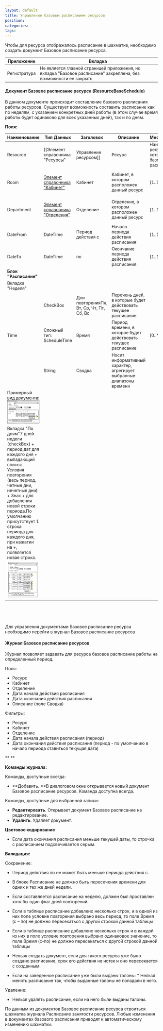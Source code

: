 ```yaml
---
layout: default
title: Управление базовым расписанием ресурсов
position: 
categories: 
tags: 
---
```


Чтобы для ресурса отображалось расписание в шахматке, необходимо создать документ Базовое расписание ресурса.

|Приложение|Вкладка|
|----------|-------|
|Регистратура|Не является главной страницей приложения, но вкладка "Базовое расписание" закреплена, без возможности ее закрыть|

#### Документ Базовое расписание ресурса (ResourceBaseSchedule)

В данном документе происходит составление базового расписания работы ресурсов. Существует возможность составить расписание как по неделям, с указанием конкретных дней работы (в этом случае время работы будет одинаково для всех указанных дней), так и по дням.

**Поля:**

|Наименование|Тип Данных|Заголовок|Описание|Множественность|Видимость|Автозаполнение|
|------------|----------|---------|--------|---------------|---------|--------------|
|Resource|[[Элемент справочника "Ресурсы"|Управление ресурсом]]|Ресурс |Наименование ресурса, на который создается базовое расписание|[1..1]| | |
|Room|[Элемент справочника "Кабинет"](http://confluence.infinnity.lan/pages/viewpage.action?pageId=49250358)|Кабинет |Кабинет, в котором расположен данный ресурс|[1..1]|readonly|Автоматически заполняется кабинетом из документа "Ресурс".|
|Department|[Элемент справочника "Отделения"](http://confluence.infinnity.lan/pages/viewpage.action?pageId=49250352)|Отделение |Отделение, в котором расположен данный ресурс|[1..1]|readonly|Автоматически заполняется отделением из документа "Ресурс".|
|DateFrom|DateTime|Период действия с|Начало периода действия расписания|[1..1]| |Текущая дата|
|DateTo|DateTime|по|Окончание периода действия расписания|[1..1]| | |
|**Блок "Расписание"**|
|Вкладка "Неделя"|
| |CheckBox|Дни повторенияПн, Вт, Ср, Чт, Пт, Сб, Вс|Перечень дней, в которые будет действовать текущее расписание| | | |
|Time|Сложный тип: ScheduleTime|Время|Период времени, в которое будет действовать текущее расписание|[0..*]| | |
| |String|Сводка|Носит информативный характер, агрегирует выбранные диапазоны времени| |readonly|Заполняется автоматически.|
|Примерный вид документа:![](bazovoe-raspisanie.png)|
|Вкладка "По дням"7 дней недели (checkBox) + период дат для каждого дня + выпадающий список Условия повторения (весь период, четные дни, нечетные дни) + Знак + для добавления новой строки периода.По умолчанию присутствует 1 строка периода для каждого дня, при нажатии на +, появляется новая строка.|
|![](bazovoe-raspisanie---po-dnyam.png.png)|

 

 

Для управления документами Базовое расписание ресурса необходимо перейти в журнал Базовое расписание ресурсов

#### Журнал Базовое расписание ресурсов

Журнал позволяет задавать для ресурса базовое расписание работы на определенный период.

Поля:

* Ресурс
* Кабинет
* Отделение
* Дата начала действия расписания
* Дата окончания действия расписания
* Описание (поле Сводка)

Фильтры:

* Ресурс
* Кабинет
* Отделение
* Дата начала действия расписания (период)
* Дата окончания действия расписания (период - по умолчанию в начало периода ставиться текущая дата)

** **

**Команды журнала:**

Команды, доступные всегда:

* **Добавить. **В диалоговом окне открывается новый документ Базовое расписание ресурсов. Команда доступна всегда.

Команды, доступные для выбранной записи:

* **Редактировать.** Открывает документ Базовое расписание на редактирование.
* **Удалить**. Удаляет документ.

**Цветовое кодирование**

* Если дата окончания расписания меньше текущей даты, то строчка с расписанием подсвечивается серым.

**Валидация:**

Сохранение:

* Период действия по не может быть меньше периода действия с.
* В блоке Расписание не должно быть пересечения времени для одних и тех же дней недели.
* Если составляется расписание на неделю, должен был проставлен хотя бы один флаг дней повторений.
* Если в таблице расписание добавлено несколько строк, и в одной из них поле условие повторения выбрано весь период, то поле Время (с – по) не должно пересекаться с другой строкой данной таблицы
* Если в таблице расписание добавлено несколько строк и в каждой из них в поле условие повторения выбрано одинаковое значение, то поле Время (с-по) не должно пересекаться с другой строкой данной таблицы
* Нельзя создать документ, если для такого ресурса уже было создано расписание, срок его действия не истек и оно пересекается с созданным.

* Если на заведенное расписание уже были выданы талоны:  * Нельзя менять расписание так, чтобы выданные талоны не попадали в него.



Удаление:

* Нельзя удалять расписание, если на него были выданы талоны.

По данным из документов Базовое расписание ресурса строиться шахматка журнала Расписание занятости ресурсов. Любые изменения в документах базового расписания приводят к автоматическому изменению шахматки.

 

